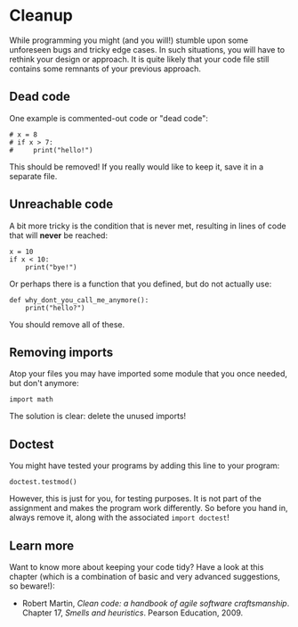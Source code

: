 # Cleanup

While programming you might (and you will!) stumble upon some unforeseen bugs and tricky edge cases.
In such situations, you will have to rethink your design or approach. It is quite likely that your code file still contains some remnants of your previous approach.

## Dead code

One example is commented-out code or "dead code":

    # x = 8
    # if x > 7:
    #     print("hello!")

This should be removed! If you really would like to keep it, save it in a separate file.

## Unreachable code

A bit more tricky is the condition that is never met, resulting in lines of code that will **never** be reached:

    x = 10
    if x < 10:
        print("bye!")

Or perhaps there is a function that you defined, but do not actually use:

    def why_dont_you_call_me_anymore():
        print("hello?")

You should remove all of these.

## Removing imports

Atop your files you may have imported some module that you once needed, but don't anymore:

    import math

The solution is clear: delete the unused imports!

## Doctest

You might have tested your programs by adding this line to your program:

    doctest.testmod()

However, this is just for you, for testing purposes. It is not part of the assignment and makes the program work differently. So before you hand in, always remove it, along with the associated `import doctest`!

## Learn more

Want to know more about keeping your code tidy? Have a look at this chapter (which is a combination of basic and very advanced suggestions, so beware!):

- Robert Martin, *Clean code: a handbook of agile software craftsmanship*. Chapter 17, *Smells and heuristics*. Pearson Education, 2009.
